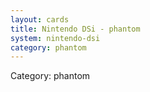 ```yaml
---
layout: cards
title: Nintendo DSi - phantom
system: nintendo-dsi
category: phantom
---
```

<div class="alert alert-secondary mb-4"><span class="i18n innerHTML-category">Category: </span><span class="i18n innerHTML-cat-phantom">phantom</span></div>

